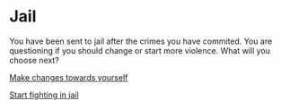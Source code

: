 # Jail

You have been sent to jail after the crimes you have commited. You are questioning if you should change or start more violence. What will you choose next?

[Make changes towards yourself](rehab.md)

[Start fighting in jail](death.md)
